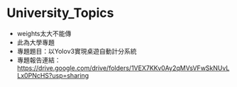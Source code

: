 # University_Topics
* weights太大不能傳
* 此為大學專題
* 專題題目：以Yolov3實現桌遊自動計分系統
* 專題報告連結：https://drive.google.com/drive/folders/1VEX7KKv0Ay2qMVsVFwSkNUvLLx0PNcHS?usp=sharing

